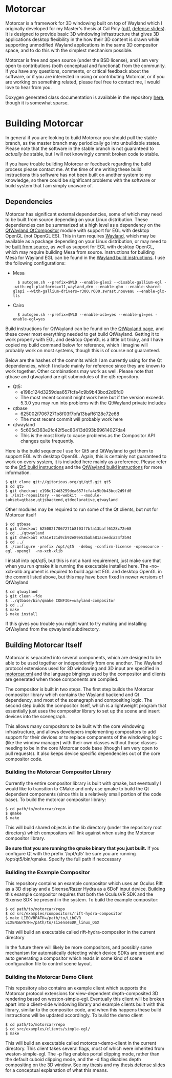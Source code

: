 ﻿Motorcar
========

Motorcar is a framework for 3D windowing built on top of Wayland which I originally developed for my Master's thesis at Cal Poly ([pdf](https://github.com/evil0sheep/MastersThesis/blob/master/thesis.pdf?raw=true), [defense slides](https://docs.google.com/presentation/d/1svgGMxxbfmcHy_KuS5Q9hah8PQOsXqvjBKOoMIzW24Y/edit?usp=sharing)). It is designed to provide basic 3D windowing infrastructure that gives 3D applications desktop flexibility in the how their 3D content is drawn while supporting unmodified Wayland applications in the same 3D compositor space, and to do this with the simplest mechanism possible.

Motorcar is free and open source (under the BSD license), and I am very open to contributions (both conceptual and functional) from the community. If you have any questions, comments, or critical feedback about the software, or if you are interested in using or contributing Motorcar, or if you are working on something related, please feel free to contact me, I would love to hear from you.

Doxygen generated class documentation is available in the repository [here](http://htmlpreview.github.io/?https://github.com/evil0sheep/motorcar/blob/stable/doc/html/annotated.html), though it is somewhat sparse.

Building Motorcar
=================

In general if you are looking to build Motorcar you should pull the stable branch, as the master branch may periodically go into unbuildable states. Please note that the software in the stable branch is not guaranteed to *actually be* stable, but I will not knowingly commit broken code to stable.

If you have trouble building Motorcar or feedback regarding the build process please contact me. At the time of me writing these build instructions this software has not been built on another system to my knowledge, so there could be significant problems with the software or build system that I am simply unaware of.


Dependencies
------------

Motorcar has significant external dependencies, some of which may need to be built from source depending on your Linux distribution. These dependencies can be summarized at a high level as a dependency on the [QtWayland QtCompositor](http://qt-project.org/wiki/QtWayland) module with support for EGL with desktop OpenGL (not OpenGL ES). This in turn requires [Wayland](http://wayland.freedesktop.org/), which may be available as a package depending on your Linux distribution, or may need to be [built from source](http://wayland.freedesktop.org/building.html), as well as support for EGL with desktop OpenGL, which may require building Mesa from source. Instructions for building Mesa for Wayland EGL can be found in the [Wayland build instructions](http://wayland.freedesktop.org/building.html). I use the following configurations:

* Mesa

		$ autogen.sh --prefix=$WLD --enable-gles2 --disable-gallium-egl --with-egl-platforms=x11,wayland,drm --enable-gbm --enable-shared-glapi --with-gallium-drivers=r300,r600,swrast,nouveau --enable-glx-tls
	

* Cairo

		$ autogen.sh --prefix=$WLD --enable-xcb=yes --enable-gl=yes -enable-egl=yes
	


Build instructions for QtWayland can be found on the [QtWayland page](http://qt-project.org/wiki/QtWayland), and these cover most everything needed to get build QtWayland. Getting it to work properly with EGL and desktop OpenGL is a little bit tricky, and I have copied my build command below for reference, which I imagine will probably work on most systems, though this is of course not guaranteed. 

Below are the hashes of the commits which I am currently using for the Qt dependencies, which I include mainly for reference since they are known to work together. Other combinations may work as well. Please note that qtbase and qtwayland are git submodules of the qt5 repository.

* Qt5: 
	* e198c124d3259dea657fcfa4c9b9b43bcd2d9fd0
	* The most recent commit might work here but if the version exceeds 5.3.0 you may run into problems with the QtWayland private includes
* qtbase 
	* 625002f7067271b8f03f7bfa13baff6128c72e68
	* The most recent commit will probably work here
* qtwayland
	* 5c605d363e2fc42f5ec80413d093b69614027da4
	* This is the most likely to cause problems as the Compositor API changes quite frequently.

Here is the build sequence I use for Qt5 and QtWayland to get them to support EGL with desktop OpenGL. Again, this is certainly not guaranteed to work on every system, it is included here mainly as a reference.  Please refer to the [Qt5 build instructions](http://qt-project.org/wiki/Building_Qt_5_from_Git) and the [QtWayland build instructions](http://qt-project.org/wiki/QtWayland) for more information.

	$ git clone git://gitorious.org/qt/qt5.git qt5
	$ cd qt5
	$ git checkout e198c124d3259dea657fcfa4c9b9b43bcd2d9fd0
	$ ./init-repository --no-webkit  --module-subset=qtbase,qtjsbackend,qtdeclarative,qtwayland

Other modules may be required to run some of the Qt clients, but not for Motorcar itself

	$ cd qtbase
	$ git checkout 625002f7067271b8f03f7bfa13baff6128c72e68
	$ cd ../qtwayland
	$ git checkout e7a1e121d9cb92e89e53baba81aceedca24f2b94
	$ cd ../
	$ ./configure -prefix /opt/qt5  -debug -confirm-license -opensource -egl -opengl  -no-xcb-xlib

I install into opt/qt5, but this is not a hard requirement, just make sure that when you run qmake it is running the executable installed here. The -no-xcb-xlib argument is required to build against EGL and desktop OpenGL in the commit listed above, but this may have been fixed in newer versions of QtWayland

	$ cd qtwayland
	$ git clean -fdx
	$ ../qtbase/bin/qmake CONFIG+=wayland-compositor
	$ cd ../
	$ make
	$ make install

If this gives you trouble you might want to try making and installing QtWayland from the qtwayland subdirectory.

Building Motorcar Itself
------------------------
Motorcar is separated into several components, which are designed to be able to be used together or independently from one another. The Wayland protocol extensions used for 3D windowing and 3D input are specified in [motorcar.xml](https://github.com/evil0sheep/motorcar/blob/stable/src/protocol/motorcar.xml) and the language bingings used by the compositor and clients are generated when those components are compiled. 

The compositor is built in two steps. The first step builds the Motorcar compositor library which contains the Wayland backend and Qt dependency, and most of the scenegraph and compositing logic. The second step builds the compositor itself, which is a lightweight program that essentially just uses the compositor library to set up the scene and insert devices into the scenegraph. 

This allows many compositors to be built with the core windowing infrastructure, and allows developers implementing compositors to add support for their devices or to replace components of the windowing logic (like the window manager) with their own classes without those classes needing to be in the core Motorcar code base (though I am very open to pull requests). It also keeps device specific dependencies out of the core compositor code.

### Building the Motorcar Compositor Library

Currently the entire compositor library is built with qmake, but eventually I would like to transition to CMake and only use qmake to build the Qt dependent components (since this is a relatively small portion of the code base). To build the motorcar compositor library:
	
	$ cd path/to/motorcar/repo
	$ qmake 
	$ make

This will build shared objects in the lib directory (under the repository root directory) which compositors will link against when using the Motorcar compositor library.

**Be sure that you are running the qmake binary that you just built.** If you configure Qt with the prefix '/opt/qt5' be sure you are running /opt/qt5/bin/qmake. Specify the full path if neccessary

### Building the Example Compositor ###

This repository contains an example compositor which uses an Oculus Rift as a 3D display and a Sixense/Razer Hydra as a 6DoF input device. Building this example compositor requires that both the OculusVR SDK and the Sixense SDK be present in the system. To build the example compositor:

	$ cd path/to/motorcar/repo
	$ cd src/examples/compositors/rift-hydra-compositor
	$ make LIBOVRPATH=/path/to/LibOVR SIXENSEPATH=/path/to/sixenseSDK_linux_OSX

This will build an executable called rift-hydra-compositor in the current directory

In the future there will likely be more compositors, and possibly some mechanism for automatically detecting which device SDKs are present and auto generating a compositor which reads in some kind of scene configuration file to control scene layout.

### Building the Motorcar Demo Client ###

This repository also contains an example client which supports the Motorcar protocol extensions for view-dependent depth-composited 3D rendering based on weston-simple-egl. Eventually this client will be broken apart into a client-side windowing library and example clients built with this library, similar to the compositor code, and when this happens these build instructions will be updated accordingly. To build the demo client

	$ cd path/to/motorcar/repo
	$ cd src/examples/clients/simple-egl/
	$ make 

This will build an executable called motorcar-demo-client in the current directory. This client takes several flags, most of which were inherited from weston-simple-egl. The -p flag enables portal clipping mode, rather than the default cuboid clipping mode, and the -d flag disables depth compositing on the 3D window. See [my thesis](https://github.com/evil0sheep/MastersThesis/blob/master/thesis.pdf?raw=true) and my [thesis defense slides](https://docs.google.com/presentation/d/1svgGMxxbfmcHy_KuS5Q9hah8PQOsXqvjBKOoMIzW24Y/edit?usp=sharing) for a conceptual explanation of what this means.






